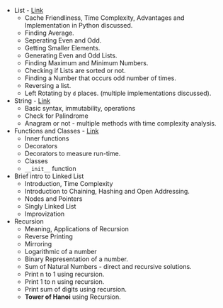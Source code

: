 - List - [Link](https://github.com/Napster8/Data-Science/blob/Napster8/Machine-Learning/Python-Data-Structures/01_list.ipynb)
  - Cache Friendliness, Time Complexity, Advantages and Implementation in Python discussed.
  - Finding Average.
  - Seperating Even and Odd.
  - Getting Smaller Elements.
  - Generating Even and Odd Lists.
  - Finding Maximum and Minimum Numbers.
  - Checking if Lists are sorted or not.
  - Finding a Number that occurs odd number of times.
  - Reversing a list.
  - Left Rotating by `d` places. (multiple implementations discussed).
- String - [Link](https://github.com/Napster8/Data-Science/blob/Napster8/Machine-Learning/Python-Data-Structures/02_string.ipynb)
  - Basic syntax, immutability, operations
  - Check for Palindrome
  - Anagram or not - multiple methods with time complexity analysis.
- Functions and Classes - [Link](https://github.com/Napster8/Data-Science/blob/Napster8/Machine-Learning/Python-Data-Structures/03_functions_and_classes.ipynb)
  - Inner functions
  - Decorators
  - Decorators to measure run-time.
  - Classes
  - `__init__` function
- Brief intro to Linked List
  - Introduction, Time Complexity
  - Introduction to Chaining, Hashing and Open Addressing.
  - Nodes and Pointers
  - Singly Linked List
  - Improvization
- Recursion
  - Meaning, Applications of Recursion
  - Reverse Printing
  - Mirroring
  - Logarithmic of a number
  - Binary Representation of a number.
  - Sum of Natural Numbers - direct and recursive solutions.
  - Print n to 1 using recursion.
  - Print 1 to n using recursion.
  - Print sum of digits using recursion.
  - **Tower of Hanoi** using Recursion.
